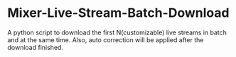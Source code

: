 # Mixer-Live-Stream-Batch-Download
A python script to download the first N(customizable)  live streams in batch and at the same time. Also, auto correction will be applied after the download finished.
